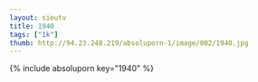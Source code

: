 ```yaml
--- 
layout: sieutv
title: 1940
tags: ["1k"]
thumb: http://94.23.248.219/absoluporn-1/image/002/1940.jpg
---
```

{% include absoluporn key="1940" %} 
